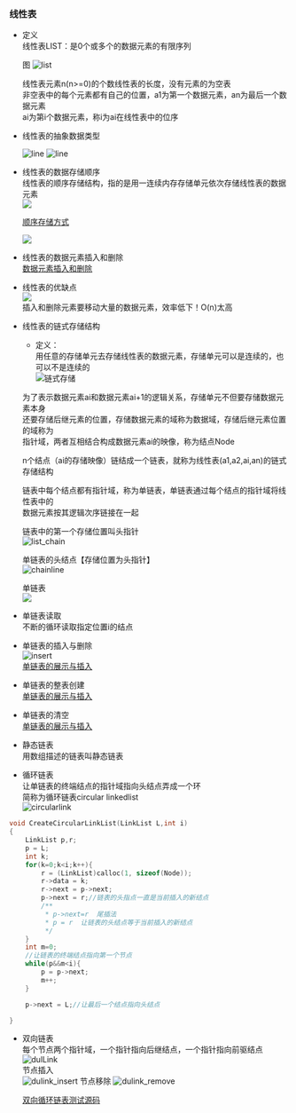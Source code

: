 ### 线性表  
- 定义  
  线性表LIST：是0个或多个的数据元素的有限序列    
  
  图
  ![list](datastruct/list1.png)  
  
  线性表元素n(n>=0)的个数线性表的长度，没有元素的为空表  
  非空表中的每个元素都有自己的位置，a1为第一个数据元素，an为最后一个数据元素  
  ai为第i个数据元素，称i为ai在线性表中的位序  
  
  
- 线性表的抽象数据类型   

    ![line](datastruct/listdefine1.png)
    ![line](datastruct/listdefine2.png)  
    
- 线性表的数据存储顺序    
    线性表的顺序存储结构，指的是用一连续内存存储单元依次存储线性表的数据元素   
    ![](datastruct/line_storage.png)   
    
    [顺序存储方式](list.c)

    ![](datastruct/line_storage_loc.png)  
    
- 线性表的数据元素插入和删除  
    [数据元素插入和删除](list.c)  
    
- 线性表的优缺点   
    ![](list2.png)    
    插入和删除元素要移动大量的数据元素，效率低下！O(n)太高   
    
- 线性表的链式存储结构     

  - 定义：  
  用任意的存储单元去存储线性表的数据元素，存储单元可以是连续的，也可以不是连续的   
  ![链式存储](datastruct/list3.png)     
  
  为了表示数据元素ai和数据元素ai+1的逻辑关系，存储单元不但要存储数据元素本身  
  还要存储后继元素的位置，存储数据元素的域称为数据域，存储后继元素位置的域称为  
  指针域，两者互相结合构成数据元素ai的映像，称为结点Node  
  
  n个结点（ai的存储映像）链结成一个链表，就称为线性表(a1,a2,ai,an)的链式存储结构   
  
  
  链表中每个结点都有指针域，称为单链表，单链表通过每个结点的指针域将线性表中的  
  数据元素按其逻辑次序链接在一起     
  
  链表中的第一个存储位置叫头指针   
  ![list_chain](datastruct/list_chain2.png)  
  
  单链表的头结点【存储位置为头指针】  
  ![chainline](datastruct/line_chain3.png)
  
  
  单链表  
  ![](datastruct/list_chain3.png)  
  
- 单链表读取     
    不断的循环读取指定位置i的结点  
    
- 单链表的插入与删除   
 ![insert](datastruct/listchain_insert.png)  
 [单链表的展示与插入](listchain.c)  
 
- 单链表的整表创建    
 [单链表的展示与插入](listchain.c)  
- 单链表的清空  
 [单链表的展示与插入](listchain.c)    
 
- 静态链表   
 用数组描述的链表叫静态链表       
 
- 循环链表  
 让单链表的终端结点的指针域指向头结点弄成一个环  
 简称为循环链表circular linkedlist  
 ![circularlink](datastruct/circularlink.png)  
 ```c 
 void CreateCircularLinkList(LinkList L,int i)
 {
     LinkList p,r;
     p = L;
     int k;
     for(k=0;k<i;k++){
         r = (LinkList)calloc(1, sizeof(Node));
         r->data = k;
         r->next = p->next;
         p->next = r;//链表的头指点一直是当前插入的新结点
         /**
          * p->next=r  尾插法
          * p = r  让链表的头结点等于当前插入的新结点
          */
     }
     int m=0;
     //让链表的终端结点指向第一个节点
     while(p&&m<i){
         p = p->next;
         m++;
     }
 
     p->next = L;//让最后一个结点指向头结点
 
 }
 ```  
 
 
 - 双向链表  
   每个节点两个指针域，一个指针指向后继结点，一个指针指向前驱结点    
   ![dulLink](datastruct/dullink.png)  
   节点插入  
   ![dulink_insert](datastruct/dulink_insert.png) 
   节点移除 
   ![dulink_remove](datastruct/dullink_remove.png)  
   
   [双向循环链表测试源码](dulinklist.c)



